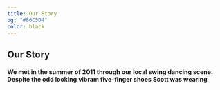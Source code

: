 ```yaml
---
title: Our Story
bg: "#86C5D4"
color: black
---
```


## Our Story

#### We met in the summer of 2011 through our local swing dancing scene. Despite the odd looking vibram five-finger shoes Scott was wearing
